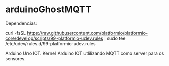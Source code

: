 # arduinoGhostMQTT

Dependencias:

 curl -fsSL https://raw.githubusercontent.com/platformio/platformio-core/develop/scripts/99-platformio-udev.rules | sudo tee /etc/udev/rules.d/99-platformio-udev.rules

Arduino Uno IOT. Kernel Arduino IOT utlilizando MQTT como server para os sensores.
